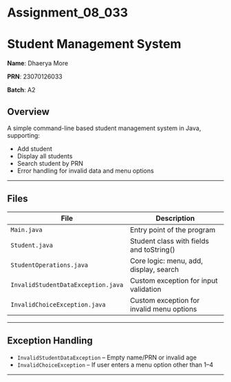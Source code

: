 # Assignment_08_033

# Student Management System

**Name**: Dhaerya More 

**PRN**: 23070126033

**Batch**: A2

## Overview

A simple command-line based student management system in Java, supporting:

- Add student
- Display all students
- Search student by PRN
- Error handling for invalid data and menu options

---

## Files

| File                        | Description |
|-----------------------------|-------------|
| `Main.java`                 | Entry point of the program |
| `Student.java`              | Student class with fields and toString() |
| `StudentOperations.java`    | Core logic: menu, add, display, search |
| `InvalidStudentDataException.java` | Custom exception for input validation |
| `InvalidChoiceException.java`      | Custom exception for invalid menu options |

---

## Exception Handling

- `InvalidStudentDataException` – Empty name/PRN or invalid age
- `InvalidChoiceException` – If user enters a menu option other than 1–4

---
